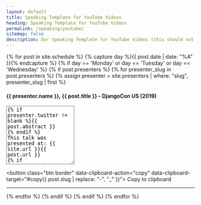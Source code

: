 ```yaml
---
layout: default
title: Speaking Template for YouTube Videos
heading: Speaking Template for YouTube Videos
permalink: /speaking/youtube/
sitemap: false
description: Our Speaking Template for YouTube Videos (this should not be in our sitemaps file)
---
```


{% for post in site.schedule %}
{% capture day %}{{ post.date | date: "%A" }}{% endcapture %}
{% if day == 'Monday' or day == 'Tuesday' or day == 'Wednesday' %}
{% if post.presenters %}
{% for presenter_slug in post.presenters %}
{% assign presenter = site.presenters | where: "slug", presenter_slug | first %}
<p class="event-byline">
<h4>{{ presenter.name }}, {{ post.title }} - DjangoCon US (2019)</h4>

<textarea rows="10" id="copy{{ post.slug | replace: "-", "_" }}">
{% if presenter.twitter != blank %}{{ post.abstract }}
{% endif %}
This talk was presented at: {{ site.url }}{{ post.url }}
{% if presenter.twitter != blank or presenter.github != blank or presenter.website != blank %}
LINKS:
Follow {{ presenter.name }} 👇
{% if presenter.twitter != blank %}On Twitter: https://twitter.com/{{ presenter.twitter }}
{% endif %}{% if presenter.github != blank %}On GitHub: https://github.com/{{ presenter.github }}
{% endif %}{% if presenter.website != blank %}Official homepage: {{ presenter.website }}{% endif %}
{% endif %}
Follow DjangCon US 👇
https://twitter.com/djangocon

Follow DEFNA 👇
https://twitter.com/defnado
https://www.defna.org/

Intro music: "This Is How We Quirk It" by Avocado Junkie.
Video production by Confreaks TV.
Captions by White Coat Captioning.
</textarea>

<button class="btn border" data-clipboard-action="copy" data-clipboard-target="#copy{{ post.slug | replace: "-", "_" }}">
    Copy to clipboard
</button>
</p>

<hr>
{% endfor %}
{% endif %}
{% endif %}
{% endfor %}

<script src="https://cdnjs.cloudflare.com/ajax/libs/clipboard.js/2.0.4/clipboard.min.js"></script>
<script>
new ClipboardJS('.btn');
</script>
